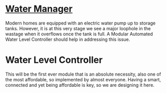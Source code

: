 # [Water Manager](../Water/)
Modern homes are equipped with an electric water pump up to storage tanks. However, it is at this very stage we see a major loophole in the wastage when it overflows once the tank is full. A Modular Automated Water Level Controller should help in addressing this issue.

 # Water Level Controller
 This will be the first ever module that is an absolute necessity, also one of the most affordable, so implemented by almost everyone. Having a smart, connected and yet being affordable is key, so we are designing it here.
